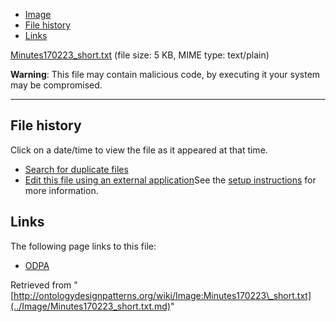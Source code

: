 * [Image](../Image/Minutes170223_short.txt.md#file)
* [File history](../Image/Minutes170223_short.txt.md#filehistory)
* [Links](../Image/Minutes170223_short.txt.md#filelinks)


[Minutes170223\_short.txt](../images/2/27/Minutes170223_short.txt "Minutes170223 short.txt")‎
 (file size: 5 KB, MIME type: text/plain)




__Warning__: This file may contain malicious code, by executing it your system may be compromised.

---



## File history

Click on a date/time to view the file as it appeared at that time.



  
* [Search for duplicate files](http://ontologydesignpatterns.org/wiki/Special:FileDuplicateSearch/Minutes170223_short.txt "Special:FileDuplicateSearch/Minutes170223 short.txt")
* [Edit this file using an external application](http://ontologydesignpatterns.org/wiki/index.php?title=Image:Minutes170223_short.txt&action=edit&externaledit=true&mode=file "Image:Minutes170223 short.txt")See the [setup instructions](http://www.mediawiki.org/wiki/Manual:External_editors "http://www.mediawiki.org/wiki/Manual:External_editors") for more information.

## Links



The following page links to this file:


* [ODPA](../ODPA.md "ODPA")


Retrieved from "[http://ontologydesignpatterns.org/wiki/Image:Minutes170223\_short.txt](../Image/Minutes170223_short.txt.md)"
